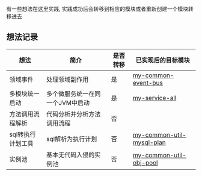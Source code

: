有一些想法在这里实践, 实践成功后会转移到相应的模块或者重新创建一个模块转移进去

## 想法记录

想法  | 简介  | 是否转移 | 已实现后的目标模块
 ---- | ----- | ------|-----
领域事件 | 处理领域副作用 | 是 | [my-common-event-bus](my-common/my-common-event-bus)
多模块统一启动| 多个微服务统一在同一个JVM中启动 | 是 | [my-service-all](my-service/my-service-all)
方法调用流程解析 | 代码分析并分析方法调用流程 | 否 |
sql转执行计划工具 | sql解析为执行计划 | 否 | [my-common-util-mysql-plan](my-common/my-common-util/my-common-util-mysql-plan)
实例池 | 基本无代码入侵的实例池 | 否 | [my-common-util-obj-pool](my-common/my-common-util/my-common-util-obj-pool)
